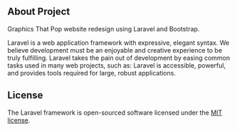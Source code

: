 
## About Project
Graphics That Pop website redesign using Laravel and Bootstrap.

Laravel is a web application framework with expressive, elegant syntax. We believe development must be an enjoyable and creative experience to be truly fulfilling. Laravel takes the pain out of development by easing common tasks used in many web projects, such as:
Laravel is accessible, powerful, and provides tools required for large, robust applications.

## License

The Laravel framework is open-sourced software licensed under the [MIT license](https://opensource.org/licenses/MIT).
